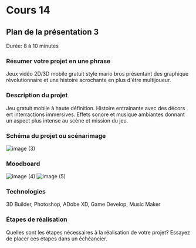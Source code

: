 # Cours 14
## Plan de la présentation 3
Durée: 8 à 10 minutes

### Résumer votre projet en une phrase
Jeux vidéo 2D/3D mobile gratuit style mario bros présentant des graphique révolutionnaire et une histoire acrochante en plus d'étre multijoueur.

### Description du projet 
Jeu gratuit mobile à haute définition.
Histoire entrainante avec des décors ert interractions immersives.
Effets sonore et musique ambiantes donnant un aspect plus intense au scène et mission du jeu.

### Schéma du projet ou scénarimage
![image (3)](https://user-images.githubusercontent.com/89608165/145730668-b7fabf6e-d54e-47e2-9ade-f5a4f328b07b.png)

### Moodboard
![image (4)](https://user-images.githubusercontent.com/89608165/145730703-8620250b-b992-40f2-9142-fd2437c6eee7.png)
![image (5)](https://user-images.githubusercontent.com/89608165/145730710-28585bba-5ce0-4eef-87cc-ba2e025c81b7.png)


### Technologies
3D Builder, Photoshop, ADobe XD, Game Develop, Music Maker 

### Étapes de réalisation
Quelles sont les étapes nécessaires à la réalisation de votre projet? Essayez de placer ces étapes dans un échéancier. 
